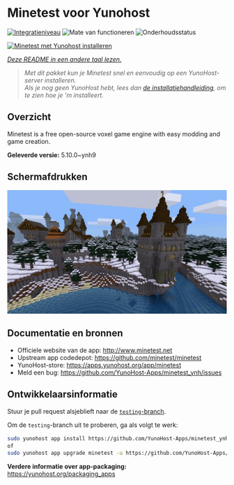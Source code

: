 <!--
NB: Deze README is automatisch gegenereerd door <https://github.com/YunoHost/apps/tree/master/tools/readme_generator>
Hij mag NIET handmatig aangepast worden.
-->

# Minetest voor Yunohost

[![Integratieniveau](https://apps.yunohost.org/badge/integration/minetest)](https://ci-apps.yunohost.org/ci/apps/minetest/)
![Mate van functioneren](https://apps.yunohost.org/badge/state/minetest)
![Onderhoudsstatus](https://apps.yunohost.org/badge/maintained/minetest)

[![Minetest met Yunohost installeren](https://install-app.yunohost.org/install-with-yunohost.svg)](https://install-app.yunohost.org/?app=minetest)

*[Deze README in een andere taal lezen.](./ALL_README.md)*

> *Met dit pakket kun je Minetest snel en eenvoudig op een YunoHost-server installeren.*  
> *Als je nog geen YunoHost hebt, lees dan [de installatiehandleiding](https://yunohost.org/install), om te zien hoe je 'm installeert.*

## Overzicht

Minetest is a free open-source voxel game engine with easy modding and game creation.


**Geleverde versie:** 5.10.0~ynh9

## Schermafdrukken

![Schermafdrukken van Minetest](./doc/screenshots/screenshot.jpg)

## Documentatie en bronnen

- Officiele website van de app: <http://www.minetest.net>
- Upstream app codedepot: <https://github.com/minetest/minetest>
- YunoHost-store: <https://apps.yunohost.org/app/minetest>
- Meld een bug: <https://github.com/YunoHost-Apps/minetest_ynh/issues>

## Ontwikkelaarsinformatie

Stuur je pull request alsjeblieft naar de [`testing`-branch](https://github.com/YunoHost-Apps/minetest_ynh/tree/testing).

Om de `testing`-branch uit te proberen, ga als volgt te werk:

```bash
sudo yunohost app install https://github.com/YunoHost-Apps/minetest_ynh/tree/testing --debug
of
sudo yunohost app upgrade minetest -u https://github.com/YunoHost-Apps/minetest_ynh/tree/testing --debug
```

**Verdere informatie over app-packaging:** <https://yunohost.org/packaging_apps>
